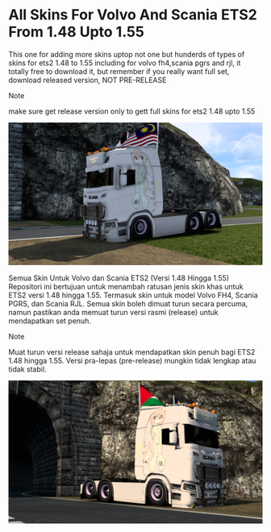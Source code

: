 # All Skins For Volvo And Scania ETS2 From 1.48 Upto 1.55
This one for adding more skins uptop not one but hunderds of types of skins for ets2 1.48 to 1.55 including for volvo fh4,scania pgrs and rjl, it totally free to download it, but remember if you really want full set, download released version, NOT PRE-RELEASE

> [!NOTE]
> make sure get release version only to gett full skins for ets2 1.48 upto 1.55

![Photo1](https://github.com/ThisisZikri2024/All-Skins-For-Volvo-And-Scania-ETS2-From-1.48-Upto-1.55/blob/main/ets2_20250822_224311_00.png)

Semua Skin Untuk Volvo dan Scania ETS2 (Versi 1.48 Hingga 1.55)
Repositori ini bertujuan untuk menambah ratusan jenis skin khas untuk ETS2 versi 1.48 hingga 1.55. Termasuk skin untuk model Volvo FH4, Scania PGRS, dan Scania RJL. Semua skin boleh dimuat turun secara percuma, namun pastikan anda memuat turun versi rasmi (release) untuk mendapatkan set penuh.

> [!NOTE]
> Muat turun versi release sahaja untuk mendapatkan skin penuh bagi ETS2 1.48 hingga 1.55. Versi pra-lepas (pre-release) mungkin tidak lengkap atau tidak stabil.

![Photo2](https://github.com/ThisisZikri2024/All-Skins-For-Volvo-And-Scania-ETS2-From-1.48-Upto-1.55/blob/main/ets2_20250824_105604_00.png)
